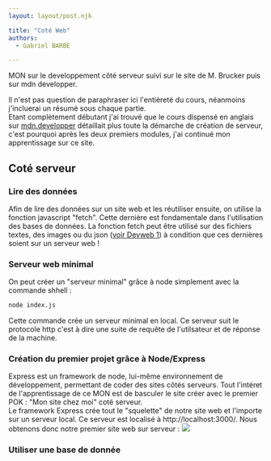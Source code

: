 ```yaml
---
layout: layout/post.njk

title: "Coté Web"
authors:
  - Gabriel BARBE

---
```

<!-- Début Résumé -->
MON sur le developpement côté serveur suivi sur le site de M. Brucker puis sur mdn developper. 
<!-- Fin Résumé -->
Il n'est pas question de paraphraser ici l'entièreté du cours, néanmoins j'incluerai un résumé sous chaque partie. <br/>
Etant complètement débutant j'ai trouvé que le cours dispensé en anglais sur [mdn.developper](https://developer.mozilla.org/en-US/docs/Learn/Server-side/Express_Nodejs/development_environment) détaillait plus toute la démarche de création de serveur, c'est pourquoi après les deux premiers modules, j'ai continué mon apprentissage sur ce site.
## Coté serveur 
### Lire des données 
Afin de lire des données sur un site web et les réutiliser ensuite, on utilise la fonction javascript "fetch". Cette dernière est fondamentale dans l'utilisation des bases de données. La fonction fetch peut être utilisé sur des fichiers textes, des images ou du json ([voir Devweb 1](Devweb1)) à condition que ces dernières soient sur un serveur web !
### Serveur web minimal
On peut créer un "serveur minimal" grâce à node simplement avec la commande shhell : 
```bash
node index.js
```
Cette commande crée un serveur minimal en local. 
Ce serveur suit le protocole http c'est à dire une suite de requête de l'utilsateur et de réponse de la machine. 

### Création du premier projet grâce à Node/Express 
Express est un framework de node, lui-même environnement de développement, permettant de coder des sites côtés serveurs. Tout l'intéret de l'apprentissage de ce MON est de basculer le site créer avec le premier POK : "Mon site chez moi" coté serveur.<br>
Le framework Express crée tout le "squelette" de notre site web et l'importe sur un serveur local. Ce serveur est localisé à http://localhost:3000/.
Nous obtenons donc notre premier site web sur serveur : <img src="../../Images/Express.png">

### Utiliser une base de donnée